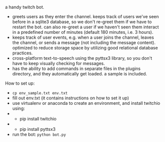 
a handy twitch bot.

* greets users as they enter the channel. keeps track of users we've seen before in a sqlite3 database, so we don't re-greet them if we have to restart the bot. can also re-greet a user if we haven't seen them interact in a predefined number of minutes (default 180 minutes, i.e. 3 hours).
* keeps track of user events, e.g. when a user joins the channel, leaves the channel, or sends a message (not including the message content). optimized to reduce storage space by utilizing good relational database practices.
* cross-platform text-to-speech using the pyttsx3 library, so you don't have to keep visually checking for messages.
* has the ability to add commands in separate files in the plugins directory, and they automatically get loaded. a sample is included.


How to set up:
* `cp env_sample.txt env.txt`
* fill out env.txt (it contains instructions on how to set it up)
* use virtualenv or anaconda to create an environment, and install twitchio using:
* * pip install twitchio
* * pip install pyttsx3
* run the bot: `python bot.py`
